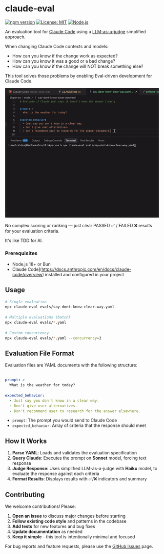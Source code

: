 # claude-eval

[![npm version](https://badge.fury.io/js/claude-eval.svg)](https://badge.fury.io/js/claude-eval)
[![License: MIT](https://img.shields.io/badge/License-MIT-yellow.svg)](https://opensource.org/licenses/MIT)
[![Node.js](https://img.shields.io/badge/Node.js-18%2B-green.svg)](https://nodejs.org/)

An evaluation tool for [Claude Code](https://docs.anthropic.com/en/docs/claude-code/overview) using a [LLM-as-a-judge](https://towardsdatascience.com/llm-as-a-judge-a-practical-guide/) simplified approach. 

When changing Claude Code contexts and models:

- How can you know if the change work as expected?
- How can you know it was a good or a bad change?
- How can you know if the change will NOT break something else?

This tool solves those problems by enabling Eval-driven development for Claude Code. 

![Claude Code Eval Demo](https://github.com/bkper/claude-eval/blob/main/imgs/claude-eval.gif?raw=1)

No complex scoring or ranking — just clear PASSED ✅ / FAILED ❌ results for your evaluation criteria.

It's like TDD for AI.


### Prerequisites
- Node.js 18+ or Bun
- Claude Code](https://docs.anthropic.com/en/docs/claude-code/overview) installed and configured in your project


## Usage

```bash
# Single evaluation
npx claude-eval evals/say-dont-know-clear-way.yaml

# Multiple evaluations (batch)
npx claude-eval evals/*.yaml

# Custom concurrency
npx claude-eval evals/*.yaml --concurrency=3
```

## Evaluation File Format

Evaluation files are YAML documents with the following structure:

```yaml

prompt: >
  What is the weather for today?

expected_behavior:
  - Just say you don't know in a clear way.
  - Don't give user alternatives.
  - Don't recommend user to research for the answer elsewhere.

```
- `prompt`: The prompt you would send to Claude Code
- `expected_behavior`: Array of criteria that the response should meet


## How It Works

1. **Parse YAML**: Loads and validates the evaluation specification
2. **Query Claude**: Executes the prompt on **Sonnet** model, forcing text response
3. **Judge Response**: Uses simplified LLM-as-a-judge with **Haiku** model, to evaluate the response against each criteria
4. **Format Results**: Displays results with ✅/❌ indicators and summary

## Contributing

We welcome contributions! Please:

1. **Open an issue** to discuss major changes before starting
2. **Follow existing code style** and patterns in the codebase
3. **Add tests** for new features and bug fixes
4. **Update documentation** as needed
5. **Keep it simple** - this tool is intentionally minimal and focused

For bug reports and feature requests, please use the [GitHub Issues](https://github.com/bkper/claude-eval/issues) page.


